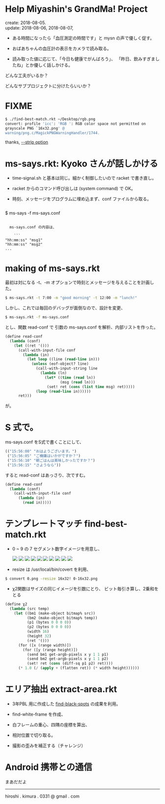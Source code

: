 # Help Miyashin's GrandMa! Project

create: 2018-08-05.<br>
update: 2018-08-06, 2018-08-07,

* ある時間になったら「血圧測定の時間です」と mysn の声で優しく促す。

* おばあちゃんの血圧計の表示をカメラで読み取る。

* 読み取った値に応じて、「今日も健康でがんばろう」、
「昨日、飲みすぎましたね」とか優しく話しかける。

どんな工夫がいるか？

どんなサブプロジェクトに分けたらいいか？

# FIXME

```sh
$ ./find-best-match.rkt ~/Desktop/rgb.png
convert: profile 'icc': 'RGB ': RGB color space not permitted on
grayscale PNG `16x32.png' @
warning/png.c/MagickPNGWarningHandler/1744.
```

thanks,
[--strip option](https://github.com/ImageMagick/ImageMagick/issues/884)

# ms-says.rkt: Kyoko さんが話しかける

* time-signal.sh と基本は同じ。細かく制御したいので racket で書き直し。

* racket からのコマンド呼び出しは (system command) で OK。

* 時刻、メッセージをプログラムに埋め込まず、conf ファイルから取る。

    ```sh
$ ms-says -f ms-says.conf
```

  ms-says.conf の内容は、

    ```
"hh:mm:ss" "msg1"
"hh:mm:ss" "msg2"
...
```

# making of ms-says.rkt

最初は対になる -t、-m オプションで時刻とメッセージを与えることを計画した。

```sh
$ ms-says.rkt -t 7:00 -m "good morning" -t 12:00 -m "lunch!"
```

しかし、これでは毎回のデバッグが面倒なので、設計を変更、
```sh
$ ms-says.rkt -f ms-says.conf
```

とし、関数 read-conf で 引数の ms-says.conf を解析、内部リストを作った。
```lisp
(define read-conf
  (lambda (conf)
    (let ((ret '()))
      (call-with-input-file conf
        (lambda (in)
          (let loop ((line (read-line in)))
            (unless (eof-object? line)
              (call-with-input-string line
                (lambda (ln)
                  (let* ((time (read ln))
                         (msg (read ln)))
                   (set! ret (cons (list time msg) ret)))))
              (loop (read-line in))))))
      ret)))
```

が。

# S 式で。

ms-says.conf をS式で書くことにして、

```lisp
(("15:56:00" "おはようございます。")
 ("15:56:05" "ご機嫌はいかがですか？")
 ("15:56:10" "朝ごはんは美味しかったですか？")
 ("15:56:15" "さようなら"))
```

すると read-conf はあっさり、次ですむ。

```lisp
(define read-conf
  (lambda (conf)
    (call-with-input-file conf
      (lambda (in)
        (read in)))))
```

# テンプレートマッチ find-best-match.rkt

* 0 ~ 9 の 7 セグメント数字イメージを用意し、

  ![](templates/0-16x32.png)
  ![](templates/1-16x32.png)
  ![](templates/2-16x32.png)
  ![](templates/3-16x32.png)
  ![](templates/4-16x32.png)
  ![](templates/5-16x32.png)
  ![](templates/6-16x32.png)
  ![](templates/7-16x32.png)
  ![](templates/8-16x32.png)
  ![](templates/9-16x32.png)

* resize は /usr/local/bin/covert を利用、

```sh
$ convert 0.png -resize 16x32! 0-16x32.png
```

* χ2関数はサイズの同じイメージを引数にとり、
  ビット毎引き算し、2乗和をとる

```lisp
(define χ2
  (lambda (src temp)
    (let ((bm1 (make-object bitmap% src))
          (bm2 (make-object bitmap% temp))
          (p1 (bytes 0 0 0 0))
          (p2 (bytes 0 0 0 0))
          (width 16)
          (height 32)
          (ret '()))
      (for ([x (range width)])
        (for ([y (range height)])
          (send bm1 get-argb-pixels x y 1 1 p1)
          (send bm2 get-argb-pixels x y 1 1 p2)
          (set! ret (cons (diff-sq p1 p2) ret))))
      (* 1.0 (/ (apply + (flatten ret)) (* width height))))))
```

# エリア抽出 extract-area.rkt

* 3年PBL 用に作成した
[find-black-spots](https://github.com/hkim0331/find-black-spots)
の成果を利用。

* find-white-frame を作成、

* 白フレームの重心、四隅の座標を算出、

* 相対位置で切り取る。

* 撮影の歪みを補正する（チャレンジ）


# Android 携帯との通信

まあだだよ


---
hiroshi . kimura . 0331 @ gmail . com

